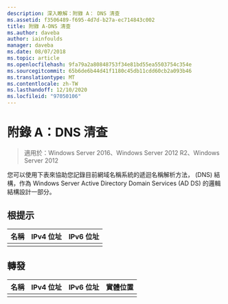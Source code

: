 ```yaml
---
description: 深入瞭解：附錄 A： DNS 清查
ms.assetid: f3506489-f695-4d7d-b27a-ec714843c002
title: 附錄 A-DNS 清查
ms.author: daveba
author: iainfoulds
manager: daveba
ms.date: 08/07/2018
ms.topic: article
ms.openlocfilehash: 9fa79a2a80848753f34e81bd55ea5503754c354e
ms.sourcegitcommit: 65b6de6b44d41f1180c45db11cdd60cb2a093b46
ms.translationtype: MT
ms.contentlocale: zh-TW
ms.lasthandoff: 12/10/2020
ms.locfileid: "97050106"
---
```

# <a name="appendix-a-dns-inventory"></a>附錄 A：DNS 清查

>適用於：Windows Server 2016、Windows Server 2012 R2、Windows Server 2012

您可以使用下表來協助您記錄目前網域名稱系統的遞迴名稱解析方法， (DNS) 結構，作為 Windows Server Active Directory Domain Services (AD DS) 的邏輯結構設計一部分。

## <a name="root-hints"></a>根提示

|名稱|IPv4 位址|IPv6 位址|
|--------|----------------|----------------|
||||

## <a name="forwarding"></a>轉發

|名稱|IPv4 位址|IPv6 位址|實體位置|
|--------|----------------|----------------|---------------------|
|||||
